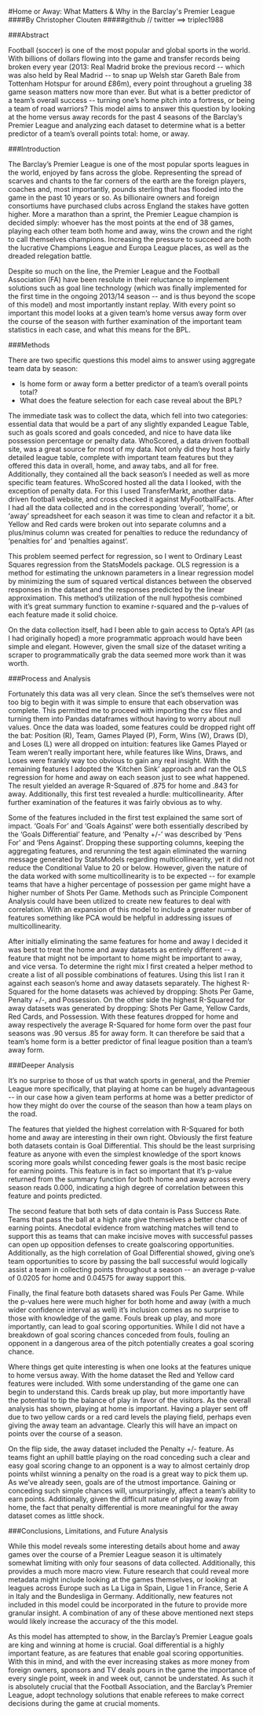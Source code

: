 #Home or Away: What Matters & Why in the Barclay's Premier League
####By Christopher Clouten
#####github // twitter ==> triplec1988

###Abstract

Football (soccer) is one of the most popular and global sports in the world. With billions of dollars flowing into the game and transfer records being broken every year (2013: Real Madrid broke the previous record -- which was also held by Real Madrid -- to snap up Welsh star Gareth Bale from Tottenham Hotspur for around £86m), every point throughout a grueling 38 game season matters now more than ever. But what is a better predictor of a team’s overall success -- turning one’s home pitch into a fortress, or being a team of road warriors? This model aims to answer this question by looking at the home versus away records for the past 4 seasons of the Barclay’s Premier League and analyzing each dataset to determine what is a better predictor of a team’s overall points total: home, or away.

###Introduction

The Barclay’s Premier League is one of the most popular sports leagues in the world, enjoyed by fans across the globe. Representing the spread of scarves and chants to the far corners of the earth are the foreign players, coaches and, most importantly, pounds sterling that has flooded into the game in the past 10 years or so. As billionaire owners and foreign consortiums have purchased clubs across England the stakes have gotten higher. More a marathon than a sprint, the Premier League champion is decided simply:  whoever has the most points at the end of 38 games, playing each other team both home and away, wins the crown and the right to call themselves champions. Increasing the pressure to succeed are both the lucrative Champions League and Europa League places, as well as the dreaded relegation battle. 

Despite so much on the line, the Premier League and the Football Association (FA) have been resolute in their reluctance to implement solutions such as goal line technology (which was finally implemented for the first time in the ongoing 2013/14 season -- and is thus beyond the scope of this model) and most importantly instant replay. With every point so important this model looks at a given team’s home versus away form over the course of the season with further examination of the important team statistics in each case, and what this means for the BPL.

###Methods

There are two specific questions this model aims to answer using aggregate team data by season:

*   Is home form or away form a better predictor of a team’s overall points total?
*   What does the feature selection for each case reveal about the BPL?

The immediate task was to collect the data, which fell into two categories: essential data that would be a part of any slightly expanded League Table, such as goals scored and goals conceded, and nice to have data like possession percentage or penalty data. WhoScored, a data driven football site, was a great source for most of my data. Not only did they host a fairly detailed league table, complete with important team features but they offered this data in overall, home, and away tabs, and all for free. Additionally, they contained all the back season’s I needed as well as more specific team features. WhoScored hosted all the data I looked, with the exception of penalty data. For this I used TransferMarkt, another data-driven football website, and cross checked it against MyFootballFacts. After I had all the data collected and in the corresponding ‘overall’, ‘home’, or ‘away’ spreadsheet for each season it was time to clean and refactor it a bit. Yellow and Red cards were broken out into separate columns and a plus/minus column was created for penalties to reduce the redundancy of 
‘penalties for’ and ‘penalties against’.

This problem seemed perfect for regression, so I went to Ordinary Least Squares regression from the StatsModels package. OLS regression is a method for estimating the unknown parameters in a linear regression model by minimizing the sum of squared vertical distances between the observed responses in the dataset and the responses predicted by the linear approximation. This method’s utilization of the null hypothesis combined with it’s great summary function to examine r-squared and the p-values of each feature made it solid choice.

On the data collection itself, had I been able to gain access to Opta’s API (as I had originally hoped) a more programmatic approach would have been simple and elegant. However, given the small size of the dataset writing a scraper to programmatically grab the data seemed more work than it was worth.

###Process and Analysis

Fortunately this data was all very clean. Since the set’s themselves were not too big to begin with it was simple to ensure that each observation was complete. This permitted me to proceed with importing the csv files and turning them into Pandas dataframes without having to worry about null values. Once the data was loaded, some features could be dropped right off the bat: Position (R), Team, Games Played (P), Form, Wins (W), Draws (D), and Loses (L) were all dropped on intuition: features like Games Played or Team weren’t really important here, while features like Wins, Draws, and Loses were frankly way too obvious to gain any real insight.  With the remaining features I adopted the ‘Kitchen Sink’ approach and ran the OLS regression for home and away on each season just to see what happened. The result yielded an average R-Squared of .875 for home and .843 for away. Additionally, this first test revealed a hurdle: multicollinearity. After further examination of the features it was fairly obvious as to why. 

Some of the features included in the first test explained the same sort of impact. ‘Goals For’ and ‘Goals Against’ were both essentially described by the ‘Goals Differential’ feature, and ‘Penalty +/-’ was described by ‘Pens For’ and ‘Pens Against’. Dropping these supporting columns, keeping the aggregating features, and rerunning the test again eliminated the warning message generated by StatsModels regarding multicollinearity, yet it did not reduce the Conditional Value to 20 or below. However, given the nature of the data worked with some multicollinearity is to be expected -- for example teams that have a higher percentage of possession per game might have a higher number of Shots Per Game. Methods such as Principle Component Analysis could have been utilized to create new features to deal with correlation. With an expansion of this model to include a greater number of features something like PCA would be helpful in addressing issues of multicollinearity.

After initially eliminating the same features for home and away I decided it was best to treat the home and away datasets as entirely different -- a feature that might not be important to home might be important to away, and vice versa. To determine the right mix I first created a helper method to create a list of all possible combinations of features. Using this list I ran it against each season’s home and away datasets separately. The highest R-Squared for the home datasets was achieved by dropping: Shots Per Game, Penalty +/-, and Possession. On the other side the highest R-Squared for away datasets was generated by dropping: Shots Per Game, Yellow Cards, Red Cards, and Possession. With these features dropped for home and away respectively the average R-Squared for home form over the past four seasons was .90 versus .85 for away form. It can therefore be said that a team’s home form is a better predictor of final league position than a team’s away form. 

###Deeper Analysis

It’s no surprise to those of us that watch sports in general, and the Premier League more specifically, that playing at home can be hugely advantageous -- in our case how a given team performs at home was a better predictor of how they might do over the course of the season than how a team plays on the road.

The features that yielded the highest correlation with R-Squared for both home and away are interesting in their own right. Obviously the first feature both datasets contain is Goal Differential. This should be the least surprising feature as anyone with even the simplest knowledge of the sport knows scoring more goals whilst conceding fewer goals is the most basic recipe for earning points. This feature is in fact so important that it’s p-value returned from the summary function for both home and away across every season reads 0.000, indicating a high degree of correlation between this feature and points predicted.

The second feature that both sets of data contain is Pass Success Rate. Teams that pass the ball at a high rate give themselves a better chance of earning points. Anecdotal evidence from watching matches will tend to support this as teams that can make incisive moves with successful passes can open up opposition defenses to create goalscoring opportunities. Additionally, as the high correlation of Goal Differential showed, giving one’s team opportunities to score by passing the ball successful would logically assist a team in collecting points throughout a season -- an average p-value of 0.0205 for home and 0.04575 for away support this.

Finally, the final feature both datasets shared was Fouls Per Game. While the p-values here were much higher for both home and away (with a much wider confidence interval as well) it’s inclusion comes as no surprise to those with knowledge of the game. Fouls break up play, and more importantly, can lead to goal scoring opportunities. While I did not have a breakdown of goal scoring chances conceded from fouls, fouling an opponent in a dangerous area of the pitch potentially creates a goal scoring chance. 

Where things get quite interesting is when one looks at the features unique to home versus away. With the home dataset the Red and Yellow card features were included. With some understanding of the game one can begin to understand this. Cards break up play, but more importantly have the potential to tip the balance of play in favor of the visitors. As the overall analysis has shown, playing at home is important. Having a player sent off due to two yellow cards or a red card levels the playing field, perhaps even giving the away team an advantage. Clearly this will have an impact on points over the course of a season. 

On the flip side, the away dataset included the Penalty +/- feature. As teams fight an uphill battle playing on the road conceding such a clear and easy goal scoring change to an opponent is a way to almost certainly drop points whilst winning a penalty on the road is a great way to pick them up. As we’ve already seen, goals are of the utmost importance. Gaining or conceding such simple chances will, unsurprisingly, affect a team’s ability to earn points. Additionally, given the difficult nature of playing away from home, the fact that penalty differential is more meaningful for the away dataset comes as little shock.

###Conclusions, Limitations, and Future Analysis

While this model reveals some interesting details about home and away games over the course of a Premier League season it is ultimately somewhat limiting with only four seasons of data collected. Additionally, this provides a much more macro view. Future research that could reveal more metadata might include looking at the games themselves, or looking at leagues across Europe such as La Liga in Spain, Ligue 1 in France, Serie A in Italy and the Bundesliga in Germany. Additionally, new features not included in this model could be incorporated in the future to provide more granular insight. A combination of any of these above mentioned next steps would likely increase the accuracy of the this model.

As this model has attempted to show, in the Barclay’s Premier League goals are king and winning at home is crucial. Goal differential is a highly important feature, as are features that enable goal scoring opportunities. With this in mind, and with the ever increasing stakes as more money from foreign owners, sponsors and TV deals pours in the game the importance of every single point, week in and week out, cannot be understated. As such it is absolutely crucial that the Football Association, and the Barclay’s Premier League, adopt technology solutions that enable referees to make correct decisions during the game at crucial moments.
